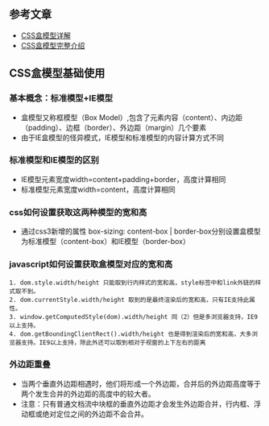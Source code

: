 ## 参考文章
- [CSS盒模型详解](https://juejin.cn/post/6844903505983963143)
- [CSS盒模型完整介绍](https://segmentfault.com/a/1190000013069516)

## CSS盒模型基础使用
### 基本概念：标准模型+IE模型
- 盒模型又称框模型（Box Model）,包含了元素内容（content）、内边距（padding）、边框（border）、外边距（margin）几个要素
- 由于IE盒模型的怪异模式，IE模型和标准模型的内容计算方式不同
### 标准模型和IE模型的区别
- IE模型元素宽度width=content+padding+border，高度计算相同
- 标准模型元素宽度width=content，高度计算相同
### css如何设置获取这两种模型的宽和高
- 通过css3新增的属性 box-sizing: content-box | border-box分别设置盒模型为标准模型（content-box）和IE模型（border-box）
### javascript如何设置获取盒模型对应的宽和高
    1. dom.style.width/height 只能取到行内样式的宽和高，style标签中和link外链的样式取不到。
    2. dom.currentStyle.width/height 取到的是最终渲染后的宽和高，只有IE支持此属性。
    3. window.getComputedStyle(dom).width/height 同（2）但是多浏览器支持，IE9以上支持。
    4. dom.getBoundingClientRect().width/height 也是得到渲染后的宽和高，大多浏览器支持。IE9以上支持，除此外还可以取到相对于视窗的上下左右的距离
### 外边距重叠
- 当两个垂直外边距相遇时，他们将形成一个外边距，合并后的外边距高度等于两个发生合并的外边距的高度中的较大者。
- 注意：只有普通文档流中块框的垂直外边距才会发生外边距合并，行内框、浮动框或绝对定位之间的外边距不会合并。